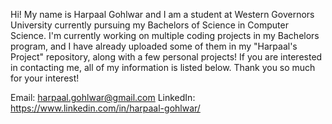 Hi! My name is Harpaal Gohlwar and I am a student at Western Governors University currently pursuing my Bachelors of Science in Computer Science. I'm currently working on multiple coding projects in my Bachelors program, and I have already 
uploaded some of them in my "Harpaal's Project" repository, along with a few personal projects! If you are interested in contacting me, all of my information is listed below. Thank you so much for your interest!

Email: harpaal.gohlwar@gmail.com
LinkedIn: https://www.linkedin.com/in/harpaal-gohlwar/
